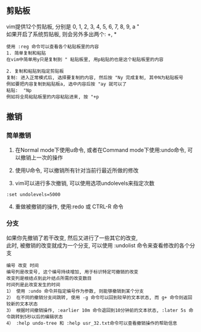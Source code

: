 ## 剪贴板

vim提供12个剪贴板, 分别是 0, 1, 2, 3, 4, 5, 6, 7, 8, 9, a " <br/>
如果开启了系统剪贴板, 则会另外多出两个:  +, * <br/>
```
使用 :reg 命令可以查看各个粘贴板里的内容
1. 简单复制和粘贴
在vim中简单用y只是复制到 " 粘贴板里, 用p粘贴的也是这个粘贴板里的内容

2. 复制和粘贴到指定剪贴板
复制: 进入正常模式后, 选择要复制的内容, 然后按 "Ny 完成复制, 其中N为粘贴板号
例如要把内容复制到粘贴板a, 选中内容后按 "ay 就可以了
粘贴:  "Np
例如将全局粘贴板里的内容粘贴进来, 按 "+p
```

## 撤销

### 简单撤销
1. 在Normal mode下使用u命令, 或者在Command mode下使用:undo命令, 可以撤销上一次的操作

2. 使用U命令, 可以撤销所有针对当前行最近所做的修改

3. vim可以进行多次撤销, 可以使用选项undolevels来指定次数
```
:set undolevels=5000
```

4. 重做被撤销的操作, 使用:redo 或 CTRL-R 命令

### 分支
如果你先撤销了若干改变, 然后又进行了一些其它的改变, <br/>
此时, 被撤销的改变就成为一个分支, 可以使用 :undolist 命令来查看修改的各个分支 <br/>
```
编号 改变 时间
编号列是改变号, 这个编号持续增加, 用于标识特定可撤销的改变
改变列是根结点到此叶结点所需的改变数目
时间列是此改变发生的时间
1） 使用 :undo 命令并指定编号作为参数, 则能够撤销到某个分支
2） 在不同的撤销分支间跳转, 使用 -g 命令可以回到较早的文本状态, 而 g+ 命令则返回较新的文本状态
3） 根据时间撤销操作, :earlier 10m 命令退回到10分钟前的文本状态, :later 5s 命令跳转到5秒以后的编辑状态
4） :help undo-tree 和 :help usr_32.txt命令可以查看撤销操作的帮助信息
```
